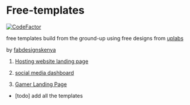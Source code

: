 # Free-templates

[![CodeFactor](https://www.codefactor.io/repository/github/fabianmuli/free-templates/badge)](https://www.codefactor.io/repository/github/fabianmuli/free-templates)

free templates build from the ground-up using free designs from [uplabs](http://www.uplabs.com)

by [fabdesignskenya](http://www.fabdesignskenya.co.ke)

1. [Hosting website landing page](http://www.fabdesignskenya.co.ke/templates/templates/hosting-company/index.html)

2. [social media dashboard](http://www.fabdesignskenya.co.ke/templates/templates/social-media-dashboard/index.html)

3. [Gamer Landing Page](http://www.fabdesignskenya.co.ke/templates/templates/)

- [todo] add all the templates
